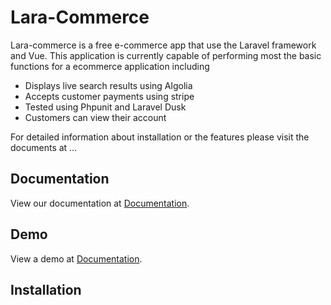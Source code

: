 # Lara-Commerce

Lara-commerce is a free e-commerce app that use the Laravel framework and Vue.   This application is currently capable of performing most the basic functions for a ecommerce application including 

- Displays live search results using Algolia 
- Accepts customer payments using stripe 
- Tested using Phpunit and Laravel  Dusk
- Customers can view their account

For detailed information about installation or the features please visit the documents at …

## Documentation 
View our documentation at [Documentation](https://laravel.com).

## Demo
View a demo at [Documentation](https://laravel.com).

## Installation 
